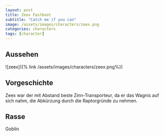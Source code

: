 ```yaml
---
layout: post
title: Zeex Fastboot
subtitle: "Catch me if you can"
image: /assets/images/characters/zeex.png
categories: characters
tags: [character]
---
```


## Aussehen
![zeex]({% link /assets/images/characters/zeex.png%})

## Vorgeschichte
Zeex war der mit Abstand beste Zinn-Transporteur, da er das Wagnis auf sich nahm, die Abkürzung durch die Raptorgründe zu nehmen.

## Rasse
Goblin
